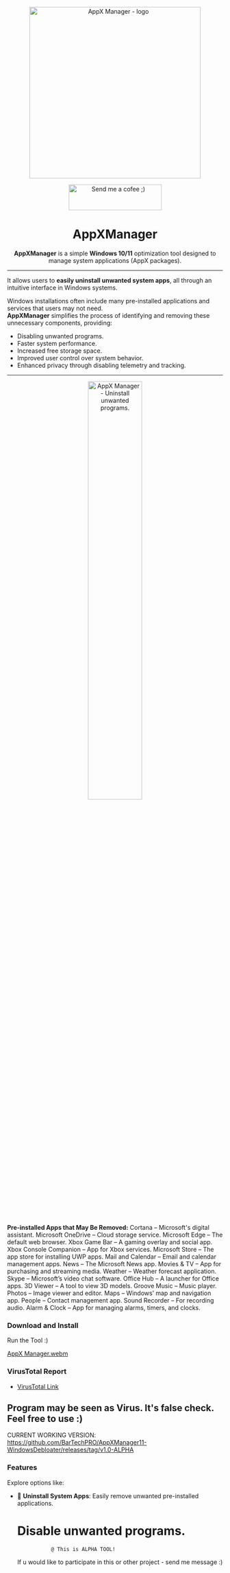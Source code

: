 <p align="center">
  <img src="https://github.com/user-attachments/assets/8929f8ec-f65a-4aee-bb2f-e8ea1893449b" alt="AppX Manager - logo" width="400">
</p>

<p align="center">
  <a href="https://www.buymeacoffee.com/BarTechPRO" target="_blank">
    <img src="https://cdn.buymeacoffee.com/buttons/v2/arial-yellow.png" alt="Send me a cofee ;)" style="height: 60px !important; width: 217px !important;">
  </a>
</p>

<h1 align="center">AppXManager</h1>
<p align="center">
  <b>AppXManager</b> is a simple <b>Windows 10/11</b> optimization tool designed to manage system applications (AppX packages).
</p>

---

It allows users to **easily uninstall unwanted system apps**, all through an intuitive interface in Windows systems.

Windows installations often include many pre-installed applications and services that users may not need.  
**AppXManager** simplifies the process of identifying and removing these unnecessary components, providing:
- Disabling unwanted programs.
- Faster system performance.
- Increased free storage space.
- Improved user control over system behavior.
- Enhanced privacy through disabling telemetry and tracking.

---

<p align="center">
  <img src="https://github.com/user-attachments/assets/f1e892b4-a32b-4bfe-85bc-bbf4b9f6252f" alt="AppX Manager - Uninstall unwanted programs." height="50%" width="50%">
</p>


<b>Pre-installed  Apps that May Be Removed:</b>
Cortana – Microsoft's digital assistant.
Microsoft OneDrive – Cloud storage service.
Microsoft Edge – The default web browser.
Xbox Game Bar – A gaming overlay and social app.
Xbox Console Companion – App for Xbox services.
Microsoft Store – The app store for installing UWP apps.
Mail and Calendar – Email and calendar management apps.
News – The Microsoft News app.
Movies & TV – App for purchasing and streaming media.
Weather – Weather forecast application.
Skype – Microsoft’s video chat software.
Office Hub – A launcher for Office apps.
3D Viewer – A tool to view 3D models.
Groove Music – Music player.
Photos – Image viewer and editor.
Maps – Windows’ map and navigation app.
People – Contact management app.
Sound Recorder – For recording audio.
Alarm & Clock – App for managing alarms, timers, and clocks.


### Download and Install
Run the Tool :)

[AppX Manager.webm](https://github.com/user-attachments/assets/5c41218c-2dbe-40f1-968b-26bbf06ddf7c)

### VirusTotal Report
- [VirusTotal Link](https://www.virustotal.com/gui/file/4b21f319405188502c4b664492b878b3feaf4d3ed4e2ce0fdfe5c0301b8de109)

Program may be seen as Virus. It's false check. Feel free to use :)
---

CURRENT WORKING VERSION:
https://github.com/BarTechPRO/AppXManager11-WindowsDebloater/releases/tag/v1.0-ALPHA

### Features
Explore options like:

- 🚮 **Uninstall System Apps**: Easily remove unwanted pre-installed applications.

                                
                                
  <h1>Disable unwanted programs.</h1>
                                
                                
                 @ This is ALPHA TOOL!

  If u would like to participate in this or other project - send me message :)
